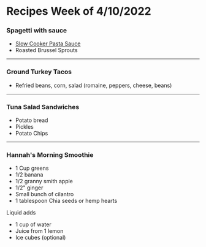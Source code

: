 # Recipes Week of 4/10/2022

### Spagetti with sauce

- [Slow Cooker Pasta Sauce](./SlowCookerSpaghettiSauce.md)
- Roasted Brussel Sprouts

---

### Ground Turkey Tacos

- Refried beans, corn, salad (romaine, peppers, cheese, beans)

---

### Tuna Salad Sandwiches

- Potato bread
- Pickles
- Potato Chips

---

### Hannah's Morning Smoothie

- 1 Cup greens
- 1/2 banana
- 1/2 granny smith apple
- 1/2" ginger
- Small bunch of cilantro
- 1 tablespoon Chia seeds or hemp hearts

Liquid adds
- 1 cup of water
- Juice from 1 lemon
- Ice cubes (optional)
